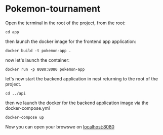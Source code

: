 # Pokemon-tournament

Open the terminal in the root of the project, from the root:
```
cd app
```

then launch the docker image for the frontend app application:
```
docker build -t pokemon-app .
```

now let's launch the container:
```
docker run -p 8080:8080 pokemon-app
```

let's now start the backend application in nest returning to the root of the project.
```
cd ../api
```

then we launch the docker for the backend application image via the docker-compose.yml
```
docker-compose up
```

Now you can open your browswe on [localhost:8080](localhost:8080)
